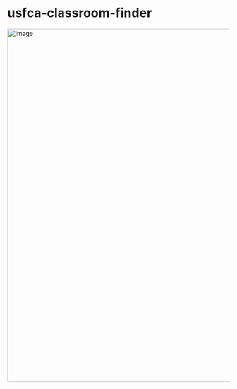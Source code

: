 # usfca-classroom-finder

<img width="802" alt="image" src="https://github.com/usfits/usfca-classroom-finder/assets/111133878/e6d9e502-2b1b-46c8-8e54-f904f0d23d7c">

